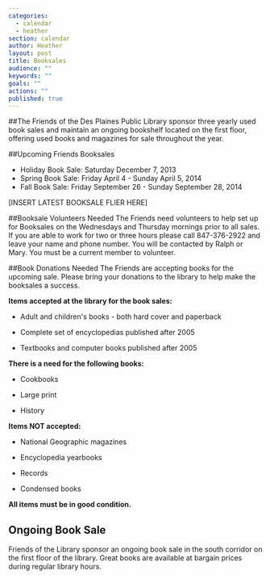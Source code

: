 ```yaml
---
categories: 
  - calendar
  - heather
section: calendar
author: Heather
layout: post
title: Booksales
audience: ""
keywords: ""
goals: ""
actions: ""
published: true
---
```




##The Friends of the Des Plaines Public Library sponsor three yearly used book sales and maintain an ongoing bookshelf located on the first floor, offering used books and magazines for sale throughout the year.  

##Upcoming Friends Booksales

- Holiday Book Sale:  Saturday December 7, 2013
- Spring Book Sale:  Friday April 4 - Sunday April 5, 2014
- Fall Book Sale:  Friday September 26 - Sunday September 28, 2014

[INSERT LATEST BOOKSALE FLIER HERE]

##Booksale Volunteers Needed
The Friends need volunteers to help set up for Booksales on the Wednesdays and Thursday mornings prior to all sales. If you are able to work for two or three hours please call 847-376-2922 and leave your name and phone number. You will be contacted by Ralph or Mary. You must be a current member to volunteer. 

##Book Donations Needed
The Friends are accepting books for the upcoming sale. Please bring your donations to the library to help make the booksales a success. 

**Items accepted at the library for the book sales:**

- Adult and children's books - both hard cover and paperback

- Complete set of encyclopedias published after 2005

- Textbooks and computer books published after 2005


**There is a need for the following books:**  

- Cookbooks

- Large print

- History


**Items NOT accepted:**

- National Geographic magazines

- Encyclopedia yearbooks

- Records

- Condensed books


**All items must be in good condition.**  

## Ongoing Book Sale
Friends of the Library sponsor an ongoing book sale in the south corridor on the first floor of the library. Great books are available at bargain prices during regular library hours.
